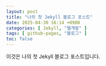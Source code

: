 ```yaml
---
layout: post
title: "나의 첫 Jekyll 블로그 포스트"
date: 2025-04-30 16:14 +0900
categories: [ Jekyll, "웹개발" ]
tags: [ github-pages, "블로그" ]
toc: false
---
```


이것은 나의 첫 Jekyll 블로그 포스트입니다.
